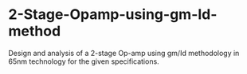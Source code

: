 # 2-Stage-Opamp-using-gm-Id-method
Design and analysis of a 2-stage Op-amp using gm/Id methodology in 65nm technology for the given specifications.
